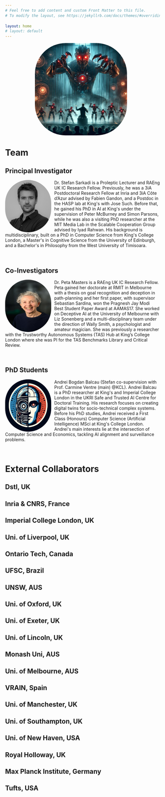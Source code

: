```yaml
---
# Feel free to add content and custom Front Matter to this file.
# To modify the layout, see https://jekyllrb.com/docs/themes/#overriding-theme-defaults

layout: home
# layout: default
---
```

<p align="center"><img src="assets/img/hide.jpg" alt="hide" width="300" align="center" style="margin-right:10px; border-radius:100px"/></p>


# Team



## Principal Investigator

<img src="assets/img/user1.png" alt="hide" width="150" height="170" align="left" style="margin-right:10px; border-radius:80px"/> Dr. Stefan Sarkadi is a Proleptic Lecturer and RAEng UK IC Research Fellow. Previously, he was a 3iA Postdoctoral Research Fellow at Inria and 3iA Côte d’Azur advised by Fabien Gandon, and a Postdoc in the HASP lab at King's with Jose Such. Before that, he gained his PhD in AI at King's under the supervision of Peter McBurney and Simon Parsons, while he was also a visiting PhD researcher at the MIT Media Lab in the Scalable Cooperation Group advised by Iyad Rahwan. His background is multidisciplinary, built on a PhD in Computer Science from King's College London, a Master's in Cognitive Science from the University of Edinburgh, and a Bachelor's in Philosophy from the West University of Timisoara.


&nbsp;
&nbsp;

## Co-Investigators

<img src="assets/img/Peta.jpg" alt="hide" width="150" height="170" align="left" style="margin-right:10px; border-radius:80px"/> Dr. Peta Masters is a RAEng UK IC Research Fellow. Peta gained her doctorate at RMIT in Melbourne with a thesis on goal recognition and deception in path-planning and her first paper, with supervisor Sebastian Sardina, won the Pragnesh Jay Modi Best Student Paper Award at AAMAS17. She worked on Deceptive AI at the University of Melbourne with Liz Sonenberg and a multi-disciplinary team under the direction of Wally Smith, a psychologist and amateur magician. She was previously a researcher with the Trustworthy Autonomous Systems (TAS) Hub at King’s College London where she was PI for the TAS Benchmarks Library and Critical Review.


&nbsp;
&nbsp;

## PhD Students

<img src="assets/img/icon.jpg" alt="hide" width="150" height="170" align="left" style="margin-right:10px; border-radius:80px"/>  Andrei Bogdan Balcau (Stefan co-supervision with Prof. Carmine Ventre (main) @KCL). Andrei Balcau is a PhD researcher at King's and Imperial College London in the UKRI Safe and Trusted AI Centre for Doctoral Training. His research focuses on creating digital twins for socio-technical complex systems. Before his PhD studies, Andrei received a First Class (Honours) Computer Science (Artificial Intelligence) MSci at King's College London. Andrei's main interests lie at the intersection of Computer Science and Economics, tackling AI alignment and surveillance problems.


&nbsp;
&nbsp;

# External Collaborators

## Dstl, UK

## Inria & CNRS, France

## Imperial College London, UK

## Uni. of Liverpool, UK

## Ontario Tech, Canada

## UFSC, Brazil

## UNSW, AUS

## Uni. of Oxford, UK

## Uni. of Exeter, UK

## Uni. of Lincoln, UK

## Monash Uni, AUS

## Uni. of Melbourne, AUS

## VRAIN, Spain

## Uni. of Manchester, UK

## Uni. of Southampton, UK

## Uni. of New Haven, USA

## Royal Holloway, UK

## Max Planck Institute, Germany

## Tufts, USA

